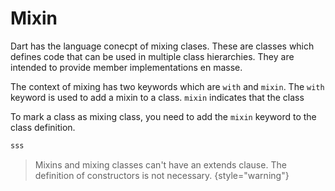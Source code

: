 # Mixin

Dart has the language conecpt of mixing clases. These are classes which defines code that can be used in multiple class
hierarchies. They are intended to provide member implementations en masse.

The context of mixing has two keywords which are `with` and `mixin`. The `with` keyword is used to add a mixin to a
class.
`mixin` indicates that the class

To mark a class as mixing class, you need to add the `mixin` keyword to the class definition.

```kotlin
sss
```

> Mixins and mixing classes can't have an extends clause. The definition of constructors is not necessary.
> {style="warning"}